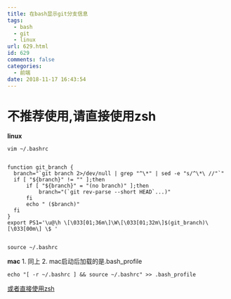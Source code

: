 ```yaml
---
title: 在bash显示git分支信息
tags:
  - bash
  - git
  - linux
url: 629.html
id: 629
comments: false
categories:
  - 前端
date: 2018-11-17 16:43:54
---
```


**不推荐使用,请直接使用zsh**
==================

**linux**

    vim ~/.bashrc
    

    function git_branch {
      branch="`git branch 2>/dev/null | grep "^\*" | sed -e "s/^\*\ //"`"
      if [ "${branch}" != "" ];then
          if [ "${branch}" = "(no branch)" ];then
              branch="(`git rev-parse --short HEAD`...)"
          fi
          echo " ($branch)"
      fi
    }
    export PS1='\u@\h \[\033[01;36m\]\W\[\033[01;32m\]$(git_branch)\[\033[00m\] \$ '
    

    source ~/.bashrc
    

**mac** 1\. 同上 2. mac启动后加载的是.bash_profile

    echo "[ -r ~/.bashrc ] && source ~/.bashrc" >> .bash_profile
    

[或者直接使用zsh](https://ohmyz.sh/)